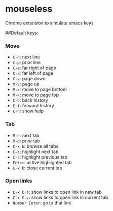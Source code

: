 mouseless
========

Chrome extension to simulate emacs keys

##Default keys:
###  Move
* `C-n`: next line
* `C-p`: prior line
* `C-e`: far right of page
* `C-a`: far left of page
* `C-v`: page down
* `M-v`: page up
* `M->`: move to page bottom
* `M-<`: move to page top
* `C-b`: back history
* `C-f`: forward history
* `C-h`: show help

### Tab
* `M-n`: next tab
* `M-p`: prior tab
* `C-x b`: browse all tabs
* `C-s`: highlight next tab
* `C-r`: highlight previous tab
*  `Enter`: active highlighted tab
* `C-x k`: close current tab

### Open links
* `C-x C-f`: show links to open link in new tab
* `C-x C-v`: show links to open link in current tab
* `Number Enter`: go to that link
